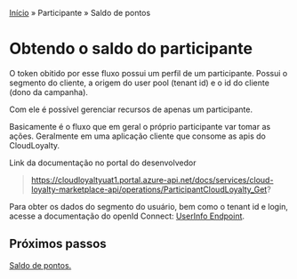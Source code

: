 [Início](/readme.md) &raquo; Participante &raquo; Saldo de pontos

# Obtendo o saldo do participante

O token obitido por esse fluxo possui um perfil de um participante.
Possui o segmento do cliente, a origem do user pool (tenant id) e o id do cliente (dono da campanha).

Com ele é possível gerenciar recursos de apenas um participante.

Basicamente é o fluxo que em geral o próprio participante var tomar as ações. Geralmente em uma aplicação cliente que consome as apis do CloudLoyalty.

Link da documentação no portal do desenvolvedor

> https://cloudloyaltyuat1.portal.azure-api.net/docs/services/cloud-loyalty-marketplace-api/operations/ParticipantCloudLoyalty_Get?

Para obter os dados do segmento do usuário, bem como o tenant id e login, acesse a documentação do openId Connect:
[UserInfo Endpoint](/auth/cognito/well-known.md).

## Próximos passos

[Saldo de pontos.](/participant/balance.md)
